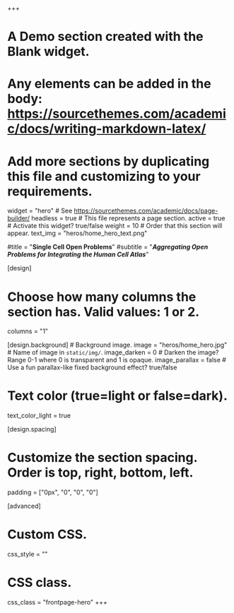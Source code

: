 +++
# A Demo section created with the Blank widget.
# Any elements can be added in the body: https://sourcethemes.com/academic/docs/writing-markdown-latex/
# Add more sections by duplicating this file and customizing to your requirements.

widget = "hero"  # See https://sourcethemes.com/academic/docs/page-builder/
headless = true  # This file represents a page section.
active = true  # Activate this widget? true/false
weight = 10  # Order that this section will appear.
text_img = "heros/home_hero_text.png"


#title = "**Single Cell Open Problems**"
#subtitle = "***Aggregating Open Problems for Integrating the Human Cell Atlas***"

[design]
  # Choose how many columns the section has. Valid values: 1 or 2.
  columns = "1"

[design.background]
    # Background image.
   image = "heros/home_hero.jpg"  # Name of image in `static/img/`.
   image_darken = 0  # Darken the image? Range 0-1 where 0 is transparent and 1 is opaque.
   image_parallax = false  # Use a fun parallax-like fixed background effect? true/false

  # Text color (true=light or false=dark).
  text_color_light = true

[design.spacing]
  # Customize the section spacing. Order is top, right, bottom, left.
  padding = ["0px", "0", "0", "0"]

[advanced]
 # Custom CSS.
 css_style = ""

 # CSS class.
 css_class = "frontpage-hero"
+++
